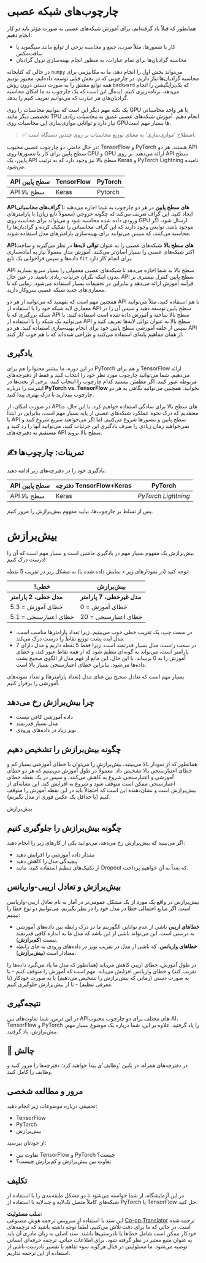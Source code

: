 <!--
CO_OP_TRANSLATOR_METADATA:
{
  "original_hash": "b5466bcedc3c75aa35476270362f626a",
  "translation_date": "2025-05-20T01:50:05+00:00",
  "source_file": "15-rag-and-vector-databases/data/frameworks.md",
  "language_code": "fa"
}
-->
# چارچوب‌های شبکه عصبی

همانطور که قبلاً یاد گرفته‌ایم، برای آموزش شبکه‌های عصبی به صورت مؤثر باید دو کار انجام دهیم:

* کار با تنسورها، مثلاً ضرب، جمع و محاسبه برخی از توابع مانند سیگموید یا سافت‌مکس
* محاسبه گرادیان‌ها برای تمام عبارات، به منظور انجام بهینه‌سازی نزول گرادیان

در حالی که کتابخانه `numpy` می‌تواند بخش اول را انجام دهد، ما به مکانیزمی برای محاسبه گرادیان‌ها نیاز داریم. در چارچوبی که در بخش قبلی توسعه داده‌ایم، مجبور بودیم همه توابع مشتق را به صورت دستی درون روش `backward` که بک‌پراپگیشن را انجام می‌دهد، برنامه‌ریزی کنیم. ایده‌آل این است که یک چارچوب به ما امکان محاسبه گرادیان‌های *هر عبارت* که می‌توانیم تعریف کنیم را بدهد.

یک نکته مهم دیگر این است که بتوانیم محاسبات را روی GPU یا هر واحد محاسباتی تخصصی دیگر مانند TPU انجام دهیم. آموزش شبکه‌های عصبی عمیق به *محاسبات زیادی* نیاز دارد و توانایی موازی‌سازی این محاسبات روی GPU‌ها بسیار مهم است.

> ✅ اصطلاح 'موازی‌سازی' به معنای توزیع محاسبات بر روی چندین دستگاه است.

در حال حاضر، دو چارچوب عصبی محبوب: TensorFlow و PyTorch هستند. هر دو API سطح پایین برای کار با تنسورها روی CPU و GPU ارائه می‌دهند. بر روی API سطح پایین، یک API سطح بالا نیز وجود دارد که به ترتیب Keras و PyTorch Lightning نامیده می‌شود.

API سطح پایین | TensorFlow| PyTorch
--------------|-------------------------------------|--------------------------------
API سطح بالا| Keras| Pytorch

**API‌های سطح پایین** در هر دو چارچوب به شما اجازه می‌دهند تا **گراف‌های محاسباتی** ایجاد کنید. این گراف تعریف می‌کند که چگونه خروجی (معمولاً تابع زیان) با پارامترهای ورودی داده شده محاسبه شود و می‌تواند برای محاسبه روی GPU ارسال شود، اگر موجود باشد. توابعی وجود دارند که این گراف محاسباتی را تفکیک کرده و گرادیان‌ها را محاسبه می‌کنند، که سپس می‌توانند برای بهینه‌سازی پارامترهای مدل استفاده شوند.

**API‌های سطح بالا** شبکه‌های عصبی را به عنوان **توالی لایه‌ها** در نظر می‌گیرند و ساخت اکثر شبکه‌های عصبی را بسیار آسان‌تر می‌کنند. آموزش مدل معمولاً نیاز به آماده‌سازی داده‌ها و سپس فراخوانی یک تابع `fit` برای انجام کار دارد.

API سطح بالا به شما اجازه می‌دهد تا شبکه‌های عصبی معمولی را بسیار سریع بسازید بدون اینکه نگران جزئیات زیادی باشید. در عین حال، API سطح پایین کنترل بیشتری بر فرآیند آموزش ارائه می‌دهد و بنابراین در تحقیقات بسیار استفاده می‌شود، زمانی که با معماری‌های جدید شبکه عصبی سروکار دارید.

همچنین مهم است که بفهمید که می‌توانید از هر دو API با هم استفاده کنید، مثلاً می‌توانید معماری لایه شبکه خود را با استفاده از API سطح پایین توسعه دهید و سپس آن را در شبکه بزرگتری که با API سطح بالا ساخته و آموزش داده شده است استفاده کنید. یا می‌توانید یک شبکه را با استفاده از API سطح بالا به عنوان توالی لایه‌ها تعریف کنید و سپس از حلقه آموزشی سطح پایین خود برای انجام بهینه‌سازی استفاده کنید. هر دو API از همان مفاهیم پایه‌ای استفاده می‌کنند و طراحی شده‌اند که با هم خوب کار کنند.

## یادگیری

در این دوره، ما بیشتر محتوا را هم برای PyTorch و هم برای TensorFlow ارائه می‌دهیم. شما می‌توانید چارچوب مورد نظر خود را انتخاب کنید و فقط از دفترچه‌های مربوطه عبور کنید. اگر مطمئن نیستید کدام چارچوب را انتخاب کنید، برخی از بحث‌ها در اینترنت را درباره **PyTorch vs. TensorFlow** بخوانید. همچنین می‌توانید نگاهی به هر دو چارچوب بیندازید تا درک بهتری پیدا کنید.

در صورت امکان، از API‌های سطح بالا برای سادگی استفاده خواهیم کرد. با این حال، ما معتقدیم که درک نحوه عملکرد شبکه‌های عصبی از پایه بسیار مهم است، بنابراین در ابتدا با API سطح پایین و تنسورها شروع می‌کنیم. اما اگر می‌خواهید سریع شروع کنید و نمی‌خواهید زمان زیادی را صرف یادگیری این جزئیات کنید، می‌توانید آنها را رد کنید و مستقیم به دفترچه‌های API سطح بالا بروید.

## ✍️ تمرینات: چارچوب‌ها

یادگیری خود را در دفترچه‌های زیر ادامه دهید:

API سطح پایین | دفترچه TensorFlow+Keras | PyTorch
--------------|-------------------------------------|--------------------------------
API سطح بالا| Keras | *PyTorch Lightning*

پس از تسلط بر چارچوب‌ها، بیایید مفهوم بیش‌برازش را مرور کنیم.

# بیش‌برازش

بیش‌برازش یک مفهوم بسیار مهم در یادگیری ماشین است و بسیار مهم است که آن را درست درک کنیم!

به مشکل زیر در تقریب 5 نقطه (نمایش داده شده با `x` در نمودارهای زیر) توجه کنید:

!خطی | بیش‌برازش
-------------------------|--------------------------
**مدل خطی، 2 پارامتر** | **مدل غیرخطی، 7 پارامتر**
خطای آموزش = 5.3 | خطای آموزش = 0
خطای اعتبارسنجی = 5.1 | خطای اعتبارسنجی = 20

* در سمت چپ، یک تقریب خطی خوب می‌بینیم. زیرا تعداد پارامترها مناسب است، مدل ایده پشت توزیع نقاط را درست درک می‌کند.
* در سمت راست، مدل بسیار قدرتمند است. زیرا فقط 5 نقطه داریم و مدل دارای 7 پارامتر است، می‌تواند به گونه‌ای تنظیم شود که از همه نقاط عبور کند، و خطای آموزش را به 0 برساند. با این حال، این مانع از فهم مدل از الگوی صحیح پشت داده‌ها می‌شود، بنابراین خطای اعتبارسنجی بسیار بالا است.

بسیار مهم است که تعادل صحیح بین غنای مدل (تعداد پارامترها) و تعداد نمونه‌های آموزشی را برقرار کنیم.

## چرا بیش‌برازش رخ می‌دهد

  * داده آموزشی کافی نیست
  * مدل بسیار قدرتمند
  * نویز زیاد در داده‌های ورودی

## چگونه بیش‌برازش را تشخیص دهیم

همانطور که از نمودار بالا می‌بینید، بیش‌برازش را می‌توان با خطای آموزشی بسیار کم و خطای اعتبارسنجی بالا تشخیص داد. معمولاً در طول آموزش می‌بینیم که هر دو خطای آموزشی و اعتبارسنجی شروع به کاهش می‌کنند، و سپس در یک نقطه خطای اعتبارسنجی ممکن است متوقف شود و شروع به افزایش کند. این نشانه‌ای از بیش‌برازش است و نشان‌دهنده این است که احتمالاً باید در این نقطه آموزش را متوقف کنیم (یا حداقل یک عکس فوری از مدل بگیریم).

بیش‌برازش

## چگونه بیش‌برازش را جلوگیری کنیم

اگر می‌بینید که بیش‌برازش رخ می‌دهد، می‌توانید یکی از کارهای زیر را انجام دهید:

 * مقدار داده آموزشی را افزایش دهید
 * پیچیدگی مدل را کاهش دهید
 * از تکنیک‌های تنظیم استفاده کنید، مانند Dropout که بعداً به آن خواهیم پرداخت.

## بیش‌برازش و تعادل اریبی-واریانس

بیش‌برازش در واقع یک مورد از یک مشکل عمومی‌تر در آمار به نام تعادل اریبی-واریانس است. اگر منابع احتمالی خطا در مدل خود را در نظر بگیریم، می‌توانیم دو نوع خطا را ببینیم:

* **خطاهای اریبی** ناشی از عدم توانایی الگوریتم ما در درک رابطه بین داده‌های آموزشی به درستی است. این می‌تواند ناشی از این باشد که مدل ما به اندازه کافی قدرتمند نیست (**کم‌برازش**).
* **خطاهای واریانس**، که ناشی از مدل در تقریب نویز در داده‌های ورودی به جای رابطه معنادار است (**بیش‌برازش**).

در طول آموزش، خطای اریبی کاهش می‌یابد (همانطور که مدل ما یاد می‌گیرد داده‌ها را تقریب کند) و خطای واریانس افزایش می‌یابد. مهم است که آموزش را متوقف کنیم - یا به صورت دستی (زمانی که بیش‌برازش را تشخیص می‌دهیم) یا به صورت خودکار (با معرفی تنظیم) - تا از بیش‌برازش جلوگیری کنیم.

## نتیجه‌گیری

در این درس، شما تفاوت‌های بین API‌های مختلف برای دو چارچوب محبوب AI، TensorFlow و PyTorch را یاد گرفتید. علاوه بر این، شما درباره یک موضوع بسیار مهم، بیش‌برازش، یاد گرفتید.

## 🚀 چالش

در دفترچه‌های همراه، در پایین 'وظایف'ی پیدا خواهید کرد؛ دفترچه‌ها را مرور کنید و وظایف را کامل کنید.

## مرور و مطالعه شخصی

تحقیقی درباره موضوعات زیر انجام دهید:

- TensorFlow
- PyTorch
- بیش‌برازش

از خودتان بپرسید:

- تفاوت بین TensorFlow و PyTorch چیست؟
- تفاوت بین بیش‌برازش و کم‌برازش چیست؟

## تکلیف

در این آزمایشگاه، از شما خواسته می‌شود تا دو مشکل طبقه‌بندی را با استفاده از شبکه‌های کاملاً متصل تک‌لایه و چندلایه با استفاده از PyTorch یا TensorFlow حل کنید.

**سلب مسئولیت**:  
این سند با استفاده از سرویس ترجمه هوش مصنوعی [Co-op Translator](https://github.com/Azure/co-op-translator) ترجمه شده است. در حالی که ما برای دقت تلاش می‌کنیم، لطفاً توجه داشته باشید که ترجمه‌های خودکار ممکن است شامل خطاها یا نادرستی‌ها باشند. سند اصلی به زبان مادری آن باید به عنوان منبع معتبر در نظر گرفته شود. برای اطلاعات حیاتی، ترجمه حرفه‌ای انسانی توصیه می‌شود. ما مسئولیتی در قبال هرگونه سوء تفاهم یا تفسیر نادرست ناشی از استفاده از این ترجمه نداریم.